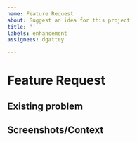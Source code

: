 ```yaml
---
name: Feature Request
about: Suggest an idea for this project
title: ''
labels: enhancement
assignees: dgattey

---
```


# Feature Request

## Existing problem

## Screenshots/Context
